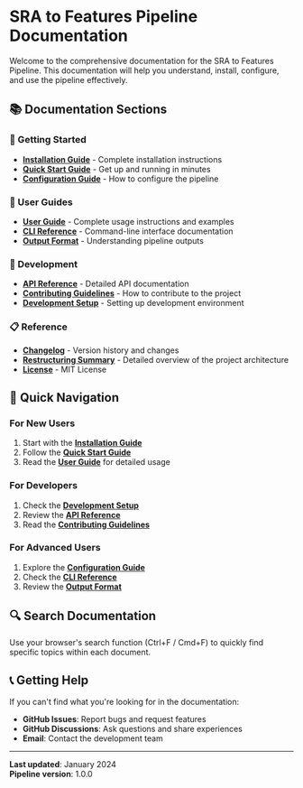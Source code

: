 # SRA to Features Pipeline Documentation

Welcome to the comprehensive documentation for the SRA to Features Pipeline. This documentation will help you understand, install, configure, and use the pipeline effectively.

## 📚 Documentation Sections

### 🚀 Getting Started
- **[Installation Guide](installation.md)** - Complete installation instructions
- **[Quick Start Guide](quick_start.md)** - Get up and running in minutes
- **[Configuration Guide](configuration.md)** - How to configure the pipeline

### 📖 User Guides
- **[User Guide](user_guide/)** - Complete usage instructions and examples
- **[CLI Reference](cli_reference.md)** - Command-line interface documentation
- **[Output Format](output_format.md)** - Understanding pipeline outputs

### 🔧 Development
- **[API Reference](api/)** - Detailed API documentation
- **[Contributing Guidelines](CONTRIBUTING.md)** - How to contribute to the project
- **[Development Setup](development.md)** - Setting up development environment

### 📋 Reference
- **[Changelog](CHANGELOG.md)** - Version history and changes
- **[Restructuring Summary](RESTRUCTURING_SUMMARY.md)** - Detailed overview of the project architecture
- **[License](LICENSE)** - MIT License

## 🎯 Quick Navigation

### For New Users
1. Start with the **[Installation Guide](installation.md)**
2. Follow the **[Quick Start Guide](quick_start.md)**
3. Read the **[User Guide](user_guide/)** for detailed usage

### For Developers
1. Check the **[Development Setup](development.md)**
2. Review the **[API Reference](api/)**
3. Read the **[Contributing Guidelines](CONTRIBUTING.md)**

### For Advanced Users
1. Explore the **[Configuration Guide](configuration.md)**
2. Check the **[CLI Reference](cli_reference.md)**
3. Review the **[Output Format](output_format.md)**

## 🔍 Search Documentation

Use your browser's search function (Ctrl+F / Cmd+F) to quickly find specific topics within each document.

## 📞 Getting Help

If you can't find what you're looking for in the documentation:

- **GitHub Issues**: Report bugs and request features
- **GitHub Discussions**: Ask questions and share experiences
- **Email**: Contact the development team

---

**Last updated**: January 2024  
**Pipeline version**: 1.0.0 